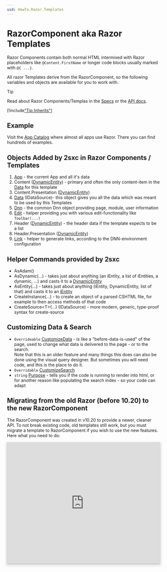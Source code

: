 ```yaml
---
uid: HowTo.Razor.Templates
---
```

# RazorComponent aka Razor Templates

Razor Components contain both normal HTML intermixed with Razor placeholders like `@Content.FirstName` or longer code blocks usually marked with `@{ ...}`.

All razor Templates derive from the RazorComponent, so the following variables and objects are available for you to work with.

> [!TIP]
> Read about Razor Components/Templas in the [Specs](xref:Specs.Cms.Templates.Razor) or the [API docs](xref:ToSic.Sxc.Dnn.RazorComponent).

[!include["Tip Inherits"](shared-tip-inherits.md)]

## Example
Visit the [App Catalog](xref:AppsCatalog) where almost all apps use Razor. There you can find hundreds of examples. 


## Objects Added by 2sxc in Razor Components / Templates

1. [App](xref:HowTo.DynamicCode.App) - the current App and all it's data
1. Content ([DynamicEntity](xref:HowTo.DynamicCode.Entity)) - primary and often the only content-item in the [Data](xref:HowTo.DynamicCode.Data) for this template
1. Content.Presentation ([DynamicEntity](xref:HowTo.DynamicCode.Entity))
1. [Data](xref:HowTo.DynamicCode.Data) (IDataSource)- this object gives you all the data which was meant to be used by this Templates
1. [Dnn](xref:HowTo.DynamicCode.Dnn) - the common Dnn object providing page, module, user information
1. [Edit](xref:HowTo.Razor.Edit) - helper providing you with various edit-functionality like `Toolbar(...)`
1. Header ([DynamicEntity](xref:HowTo.DynamicCode.Entity)) - the header data if the template expects to be a list
1. Header.Presentation ([DynamicEntity](xref:HowTo.DynamicCode.Entity))
1. [Link](xref:HowTo.DynamicCode.Link) - helper to generate links, according to the DNN-environment configuration

## Helper Commands provided by 2sxc

* AsAdam()
* AsDynamic(...) - takes just about anything (an iEntity, a list of iEntities, a dynamic, ...) and casts it to a [DynamicEntity](xref:HowTo.DynamicCode.Entity)
* AsEntity(...) - takes just about anything (iEntity, DynamicEntity, list of that) and casts it to an [iEntity](xref:HowTo.DynamicCode.Entity)
* CreateInstance(...) - to create an object of a parsed CSHTML file, for example to then access methods of that code
* CreateSource\<T\>(...) (IDataSource) - more modern, generic, type-proof syntax for create-source

## Customizing Data & Search

* `Overrideable` [CustomizeData](xref:HowTo.Razor.CustomizeData) - is like a "before-data-is-used" of the page, used to change what data is delivered to the page - or to the search.  
  Note that this is an older feature and many things this does can also be done using the visual query designer. But sometimes you will need code, and this is the place to do it.
* `Overridable` [CustomizeSearch](xref:HowTo.Razor.CustomizeSearch)
* `string` [Purpose](xref:HowTo.Razor.Purpose) - tells you if the code is running to render into html, or for another reason like populating the search index - so your code can adapt


## Migrating from the old Razor (before 10.20) to the new RazorComponent

The RazorComponent was created in v10.20 to provide a newer, cleaner API. To not break existing code, old templates still work, but you must migrate a template to RazorComponent if you wish to use the new features. Here what you need to do:

<iframe src="https://azing.org/2sxc/r/9g6xRMrD?embed=1" width="100%" height="400" frameborder="0" allowfullscreen style="box-shadow: 0 1px 3px rgba(60,64,67,.3), 0 4px 8px 3px rgba(60,64,67,.15)"></iframe>
<script src="https://cdn.azing.org/e/1/embed.js"></script>